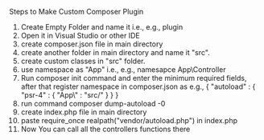 Steps to Make Custom Composer Plugin

1. Create Empty Folder and name it i.e., e.g., plugin
2. Open it in Visual Studio or other IDE
3. create composer.json file in main directory
4. create another folder in main directory and name it "src".
5. create custom classes in "src" folder.
6. use namespace as "App" i.e., e.g., namesapce App\Controller
7. Run composer init command and enter the minimum required fields, after that register namespace in composer.json as e.g.,
    {
        "autoload" : {
            "psr-4" : {
                "App\\" : "src/"
            }
        }
    }
8. run command composer dump-autoload -0 
9. create index.php file in main directory
10. paste require_once realpath("vendor/autoload.php") in index.php
11. Now You can call all the controllers functions there